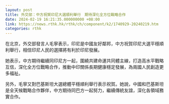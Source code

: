 ```yaml
---
layout: post
title: 外交部：中方祝賀印尼大選順利舉行　期待深化全方位戰略合作
date: 2024-02-19 16:21:35.000000000 +08:00
link: https://news.rthk.hk/rthk/ch/component/k2/1740929-20240219.htm
categories: rthk
---
```


在北京，外交部發言人毛寧表示，印尼是中國友好鄰邦，中方祝賀印尼大選平穩順利舉行，相信印尼人民的選擇將有利於印尼發展。

她表示，中方期待繼續同印尼方一起，圍繞共建命運共同體主線，打造高水平戰略互信，深化全方位戰略合作，推動中印關係長期健康穩定發展，為兩國人民創造更多福祉。

另外，毛寧又對巴基斯坦大選總體平穩順利舉行表示祝賀。她說，中國和巴基斯坦是全天候戰略合作夥伴，中方期待同巴方一起努力，繼續傳統友誼，深化各領域務實合作。

